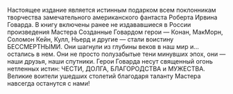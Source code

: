 <!--2025-09-20 23:38:07--><!--pdate:1997-05-15T00:00:00+00:00-->
Настоящее издание является истинным подарком всем поклонникам творчества замечательного американского фантаста Роберта Ирвина Говарда. В книгу включены ранее не издававшиеся в России произведения Мастера Созданные Говардом герои — Конан, МакМорн, Соломон Кейн, Кулл, Ньерд и другие — стали воистину БЕССМЕРТНЫМИ. Они шагнули из глубины веков в наш мир и... остались в нем. Они не просто полузабытые тени минувших эпох, они — наши друзья, наши спутники. Герои Говарда несут священный огонь нетленных истин: ЧЕСТИ, ДОЛГА, БЛАГОРОДСТВА и МУЖЕСТВА. Великие воители ушедших столетий благодаря таланту Мастера навсегда останутся с нами!